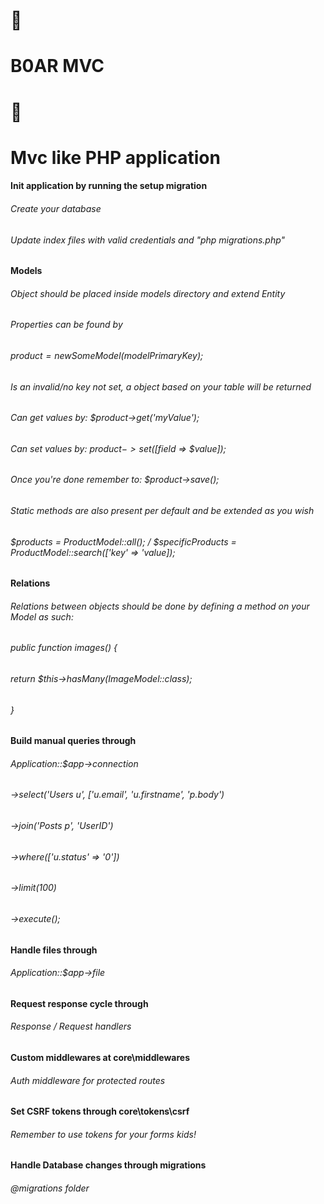 # 🐗 
#  B0AR MVC 
# 🐗
# Mvc like PHP application

#### Init application by running the setup migration 
###### Create your database
###### Update index files with valid credentials and "php migrations.php"

#### Models
###### Object should be placed inside models directory and extend Entity
###### Properties can be found by
###### $product = new SomeModel($modelPrimaryKey);
###### Is an invalid/no key not set, a object based on your table will be returned
###### Can get values by: $product->get('myValue');
###### Can set values by: $product->set([$field => $value]);
###### Once you're done remember to: $product->save();
###### Static methods are also present per default and be extended as you wish
###### $products = ProductModel::all(); / $specificProducts = ProductModel::search(['key' => 'value]);

#### Relations
###### Relations between objects should be done by defining a method on your Model as such:
###### public function images() {
######     return $this->hasMany(ImageModel::class);
###### }

#### Build manual queries through 
###### Application::$app->connection
###### ->select('Users u', ['u.email', 'u.firstname', 'p.body')
###### ->join('Posts p', 'UserID')
###### ->where(['u.status' => '0'])
###### ->limit(100)
###### ->execute();

#### Handle files through 
###### Application::$app->file

#### Request response cycle through 

###### Response / Request handlers

#### Custom middlewares at core\middlewares

###### Auth middleware for protected routes

#### Set CSRF tokens through core\tokens\csrf

###### Remember to use tokens for your forms kids!

#### Handle Database changes through migrations

###### @migrations folder

